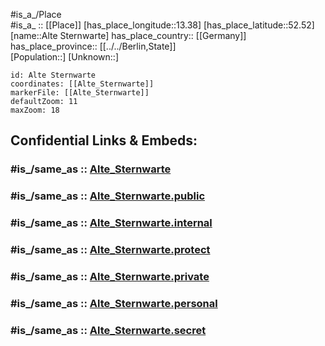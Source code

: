 ﻿---
confidential: public
isDeleted: false
location:
- 52.52
- 13.38
mapmarker: city
mapzoom:
- 7
- 12
SpocWebEntityId: 28767
tags:
- geo/City
type: City
---

#is_a_/Place  
#is_a_ :: [[Place]] 
[has_place_longitude::13.38] 
[has_place_latitude::52.52] 
[name::Alte Sternwarte] 
has_place_country:: [[Germany]]  
has_place_province:: [[../../Berlin,State]]  
[Population::] 
[Unknown::] 


```leaflet
id: Alte Sternwarte
coordinates: [[Alte_Sternwarte]] 
markerFile: [[Alte_Sternwarte]] 
defaultZoom: 11 
maxZoom: 18
```


## Confidential Links & Embeds: 

### #is_/same_as :: [Alte_Sternwarte](Alte_Sternwarte.md) 

### #is_/same_as :: [Alte_Sternwarte.public](/_public/Earth/Continent/Europe/Europe~Central/Germany/Germany~West/State~Berlin/cities~Berlin/Alte_Sternwarte.public.md) 

### #is_/same_as :: [Alte_Sternwarte.internal](/_internal/Earth/Continent/Europe/Europe~Central/Germany/Germany~West/State~Berlin/cities~Berlin/Alte_Sternwarte.internal.md) 

### #is_/same_as :: [Alte_Sternwarte.protect](/_protect/Earth/Continent/Europe/Europe~Central/Germany/Germany~West/State~Berlin/cities~Berlin/Alte_Sternwarte.protect.md) 

### #is_/same_as :: [Alte_Sternwarte.private](/_private/Earth/Continent/Europe/Europe~Central/Germany/Germany~West/State~Berlin/cities~Berlin/Alte_Sternwarte.private.md) 

### #is_/same_as :: [Alte_Sternwarte.personal](/_personal/Earth/Continent/Europe/Europe~Central/Germany/Germany~West/State~Berlin/cities~Berlin/Alte_Sternwarte.personal.md) 

### #is_/same_as :: [Alte_Sternwarte.secret](/_secret/Earth/Continent/Europe/Europe~Central/Germany/Germany~West/State~Berlin/cities~Berlin/Alte_Sternwarte.secret.md)

